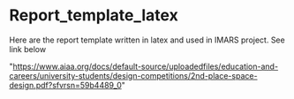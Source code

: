 # Report_template_latex

Here are the report template written in latex and used in IMARS project. See link below

"https://www.aiaa.org/docs/default-source/uploadedfiles/education-and-careers/university-students/design-competitions/2nd-place-space-design.pdf?sfvrsn=59b4489_0" 

